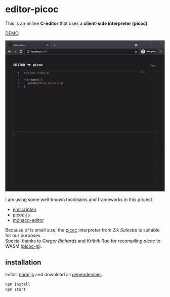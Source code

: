 # editor-picoc

This is an online **C-editor** that uses a **client-side interpreter (picoc)**.  
  
[DEMO](https://editor-picoc.glitch.me/)  
  
![editor-client-side](preview.gif "editor-client-side")  
  
I am using some well-known toolchains and frameworks in this project.

- [emscripten](https://emscripten.org/)
- [picoc-js](https://www.npmjs.com/package/picoc-js)
- [monaco-editor](https://microsoft.github.io/monaco-editor/)  

Because of is small size, the [picoc](https://gitlab.com/zsaleeba/picoc) interpreter from *Zik Saleeba* is suitable for our purposes.  
Special thanks to *Gregor Richards* and *Krithik Rao* for recompiling *picoc* to WASM ([picoc-js](https://www.npmjs.com/package/picoc-js)).  

## installation

Install [node.js](https://nodejs.org) and download all [dependencies](package.json).  
  
```
npm install
npm start
```
